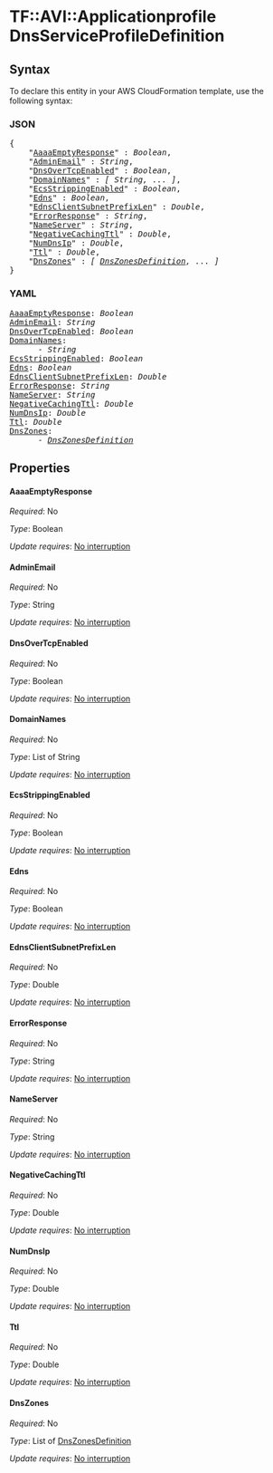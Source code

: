 # TF::AVI::Applicationprofile DnsServiceProfileDefinition

## Syntax

To declare this entity in your AWS CloudFormation template, use the following syntax:

### JSON

<pre>
{
    "<a href="#aaaaemptyresponse" title="AaaaEmptyResponse">AaaaEmptyResponse</a>" : <i>Boolean</i>,
    "<a href="#adminemail" title="AdminEmail">AdminEmail</a>" : <i>String</i>,
    "<a href="#dnsovertcpenabled" title="DnsOverTcpEnabled">DnsOverTcpEnabled</a>" : <i>Boolean</i>,
    "<a href="#domainnames" title="DomainNames">DomainNames</a>" : <i>[ String, ... ]</i>,
    "<a href="#ecsstrippingenabled" title="EcsStrippingEnabled">EcsStrippingEnabled</a>" : <i>Boolean</i>,
    "<a href="#edns" title="Edns">Edns</a>" : <i>Boolean</i>,
    "<a href="#ednsclientsubnetprefixlen" title="EdnsClientSubnetPrefixLen">EdnsClientSubnetPrefixLen</a>" : <i>Double</i>,
    "<a href="#errorresponse" title="ErrorResponse">ErrorResponse</a>" : <i>String</i>,
    "<a href="#nameserver" title="NameServer">NameServer</a>" : <i>String</i>,
    "<a href="#negativecachingttl" title="NegativeCachingTtl">NegativeCachingTtl</a>" : <i>Double</i>,
    "<a href="#numdnsip" title="NumDnsIp">NumDnsIp</a>" : <i>Double</i>,
    "<a href="#ttl" title="Ttl">Ttl</a>" : <i>Double</i>,
    "<a href="#dnszones" title="DnsZones">DnsZones</a>" : <i>[ <a href="dnszonesdefinition.md">DnsZonesDefinition</a>, ... ]</i>
}
</pre>

### YAML

<pre>
<a href="#aaaaemptyresponse" title="AaaaEmptyResponse">AaaaEmptyResponse</a>: <i>Boolean</i>
<a href="#adminemail" title="AdminEmail">AdminEmail</a>: <i>String</i>
<a href="#dnsovertcpenabled" title="DnsOverTcpEnabled">DnsOverTcpEnabled</a>: <i>Boolean</i>
<a href="#domainnames" title="DomainNames">DomainNames</a>: <i>
      - String</i>
<a href="#ecsstrippingenabled" title="EcsStrippingEnabled">EcsStrippingEnabled</a>: <i>Boolean</i>
<a href="#edns" title="Edns">Edns</a>: <i>Boolean</i>
<a href="#ednsclientsubnetprefixlen" title="EdnsClientSubnetPrefixLen">EdnsClientSubnetPrefixLen</a>: <i>Double</i>
<a href="#errorresponse" title="ErrorResponse">ErrorResponse</a>: <i>String</i>
<a href="#nameserver" title="NameServer">NameServer</a>: <i>String</i>
<a href="#negativecachingttl" title="NegativeCachingTtl">NegativeCachingTtl</a>: <i>Double</i>
<a href="#numdnsip" title="NumDnsIp">NumDnsIp</a>: <i>Double</i>
<a href="#ttl" title="Ttl">Ttl</a>: <i>Double</i>
<a href="#dnszones" title="DnsZones">DnsZones</a>: <i>
      - <a href="dnszonesdefinition.md">DnsZonesDefinition</a></i>
</pre>

## Properties

#### AaaaEmptyResponse

_Required_: No

_Type_: Boolean

_Update requires_: [No interruption](https://docs.aws.amazon.com/AWSCloudFormation/latest/UserGuide/using-cfn-updating-stacks-update-behaviors.html#update-no-interrupt)

#### AdminEmail

_Required_: No

_Type_: String

_Update requires_: [No interruption](https://docs.aws.amazon.com/AWSCloudFormation/latest/UserGuide/using-cfn-updating-stacks-update-behaviors.html#update-no-interrupt)

#### DnsOverTcpEnabled

_Required_: No

_Type_: Boolean

_Update requires_: [No interruption](https://docs.aws.amazon.com/AWSCloudFormation/latest/UserGuide/using-cfn-updating-stacks-update-behaviors.html#update-no-interrupt)

#### DomainNames

_Required_: No

_Type_: List of String

_Update requires_: [No interruption](https://docs.aws.amazon.com/AWSCloudFormation/latest/UserGuide/using-cfn-updating-stacks-update-behaviors.html#update-no-interrupt)

#### EcsStrippingEnabled

_Required_: No

_Type_: Boolean

_Update requires_: [No interruption](https://docs.aws.amazon.com/AWSCloudFormation/latest/UserGuide/using-cfn-updating-stacks-update-behaviors.html#update-no-interrupt)

#### Edns

_Required_: No

_Type_: Boolean

_Update requires_: [No interruption](https://docs.aws.amazon.com/AWSCloudFormation/latest/UserGuide/using-cfn-updating-stacks-update-behaviors.html#update-no-interrupt)

#### EdnsClientSubnetPrefixLen

_Required_: No

_Type_: Double

_Update requires_: [No interruption](https://docs.aws.amazon.com/AWSCloudFormation/latest/UserGuide/using-cfn-updating-stacks-update-behaviors.html#update-no-interrupt)

#### ErrorResponse

_Required_: No

_Type_: String

_Update requires_: [No interruption](https://docs.aws.amazon.com/AWSCloudFormation/latest/UserGuide/using-cfn-updating-stacks-update-behaviors.html#update-no-interrupt)

#### NameServer

_Required_: No

_Type_: String

_Update requires_: [No interruption](https://docs.aws.amazon.com/AWSCloudFormation/latest/UserGuide/using-cfn-updating-stacks-update-behaviors.html#update-no-interrupt)

#### NegativeCachingTtl

_Required_: No

_Type_: Double

_Update requires_: [No interruption](https://docs.aws.amazon.com/AWSCloudFormation/latest/UserGuide/using-cfn-updating-stacks-update-behaviors.html#update-no-interrupt)

#### NumDnsIp

_Required_: No

_Type_: Double

_Update requires_: [No interruption](https://docs.aws.amazon.com/AWSCloudFormation/latest/UserGuide/using-cfn-updating-stacks-update-behaviors.html#update-no-interrupt)

#### Ttl

_Required_: No

_Type_: Double

_Update requires_: [No interruption](https://docs.aws.amazon.com/AWSCloudFormation/latest/UserGuide/using-cfn-updating-stacks-update-behaviors.html#update-no-interrupt)

#### DnsZones

_Required_: No

_Type_: List of <a href="dnszonesdefinition.md">DnsZonesDefinition</a>

_Update requires_: [No interruption](https://docs.aws.amazon.com/AWSCloudFormation/latest/UserGuide/using-cfn-updating-stacks-update-behaviors.html#update-no-interrupt)

